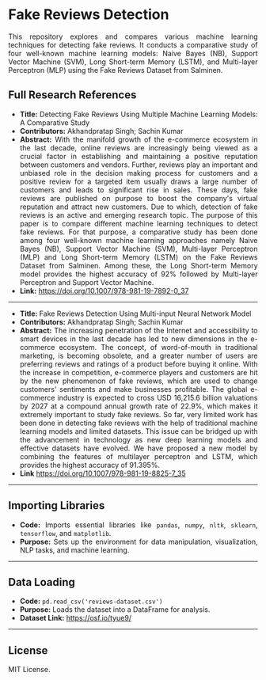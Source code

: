 <div align="justify">
  
# Fake Reviews Detection

This repository explores and compares various machine learning techniques for detecting fake reviews. It conducts a comparative study of four well-known machine learning models: Naive Bayes (NB), Support Vector Machine (SVM), Long Short-term Memory (LSTM), and Multi-layer Perceptron (MLP) using the Fake Reviews Dataset from Salminen.


## Full Research References
- **Title:** Detecting Fake Reviews Using Multiple Machine Learning Models: A Comparative Study
- **Contributors:** Akhandpratap Singh; Sachin Kumar
- **Abstract:** With the manifold growth of the e-commerce ecosystem in the last decade, online reviews are increasingly being viewed as a crucial factor in establishing and maintaining a positive reputation between customers and vendors. Further, reviews play an important and unbiased role in the decision making process for customers and a positive review for a targeted item usually draws a large number of customers and leads to significant rise in sales. These days, fake reviews are published on purpose to boost the company's virtual reputation and attract new customers. Due to which, detection of fake reviews is an active and emerging research topic. The purpose of this paper is to compare different machine learning techniques to detect fake reviews. For that purpose, a comparative study has been done among four well-known machine learning approaches namely Naive Bayes (NB), Support Vector Machine (SVM), Multi-layer Perceptron (MLP) and Long Short-term Memory (LSTM) on the Fake Reviews Dataset from Salminen. Among these, the Long Short-term Memory model provides the highest accuracy of 92% followed by Multi-layer Perceptron and Support Vector Machine.
- **Link:** https://doi.org/10.1007/978-981-19-7892-0_37

---
- **Title:** Fake Reviews Detection Using Multi-input Neural Network Model
- **Contributors:** Akhandpratap Singh; Sachin Kumar
- **Abstract:** The increasing penetration of the Internet and accessibility to smart devices in the last decade has led to new dimensions in the e-commerce ecosystem. The concept, of word-of-mouth in traditional marketing, is becoming obsolete, and a greater number of users are preferring reviews and ratings of a product before buying it online. With the increase in competition, e-commerce players and customers are hit by the new phenomenon of fake reviews, which are used to change customers’ sentiments and make businesses profitable. The global e-commerce industry is expected to cross USD 16,215.6 billion valuations by 2027 at a compound annual growth rate of 22.9%, which makes it extremely important to study fake reviews. So far, very limited work has been done in detecting fake reviews with the help of traditional machine learning models and limited datasets. This issue can be bridged up with the advancement in technology as new deep learning models and effective datasets have evolved. We have proposed a new model by combining the features of multilayer perceptron and LSTM, which provides the highest accuracy of 91.395%.
- **Link** https://doi.org/10.1007/978-981-19-8825-7_35

---

## Importing Libraries
- **Code:** Imports essential libraries like `pandas`, `numpy`, `nltk`, `sklearn`, `tensorflow`, and `matplotlib`.
- **Purpose:** Sets up the environment for data manipulation, visualization, NLP tasks, and machine learning.

---

## Data Loading
- **Code:** `pd.read_csv('reviews-dataset.csv')`
- **Purpose:** Loads the dataset into a DataFrame for analysis.
- **Dataset Link:** https://osf.io/tyue9/

---

## License
MIT License.
</div>
